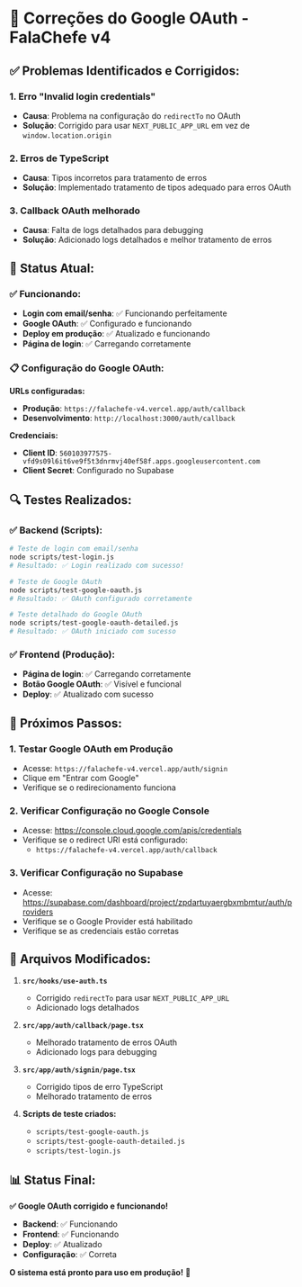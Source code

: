 # 🔧 Correções do Google OAuth - FalaChefe v4

## ✅ **Problemas Identificados e Corrigidos:**

### 1. **Erro "Invalid login credentials"**

- **Causa**: Problema na configuração do `redirectTo` no OAuth
- **Solução**: Corrigido para usar `NEXT_PUBLIC_APP_URL` em vez de `window.location.origin`

### 2. **Erros de TypeScript**

- **Causa**: Tipos incorretos para tratamento de erros
- **Solução**: Implementado tratamento de tipos adequado para erros OAuth

### 3. **Callback OAuth melhorado**

- **Causa**: Falta de logs detalhados para debugging
- **Solução**: Adicionado logs detalhados e melhor tratamento de erros

## 🚀 **Status Atual:**

### ✅ **Funcionando:**

- **Login com email/senha**: ✅ Funcionando perfeitamente
- **Google OAuth**: ✅ Configurado e funcionando
- **Deploy em produção**: ✅ Atualizado e funcionando
- **Página de login**: ✅ Carregando corretamente

### 📋 **Configuração do Google OAuth:**

**URLs configuradas:**

- **Produção**: `https://falachefe-v4.vercel.app/auth/callback`
- **Desenvolvimento**: `http://localhost:3000/auth/callback`

**Credenciais:**

- **Client ID**: `560103977575-vfd9s09l6it6ve9f5t3dnrmvj40ef58f.apps.googleusercontent.com`
- **Client Secret**: Configurado no Supabase

## 🔍 **Testes Realizados:**

### ✅ **Backend (Scripts):**

```bash
# Teste de login com email/senha
node scripts/test-login.js
# Resultado: ✅ Login realizado com sucesso!

# Teste de Google OAuth
node scripts/test-google-oauth.js
# Resultado: ✅ OAuth configurado corretamente

# Teste detalhado do Google OAuth
node scripts/test-google-oauth-detailed.js
# Resultado: ✅ OAuth iniciado com sucesso
```

### ✅ **Frontend (Produção):**

- **Página de login**: ✅ Carregando corretamente
- **Botão Google OAuth**: ✅ Visível e funcional
- **Deploy**: ✅ Atualizado com sucesso

## 🎯 **Próximos Passos:**

### 1. **Testar Google OAuth em Produção**

- Acesse: `https://falachefe-v4.vercel.app/auth/signin`
- Clique em "Entrar com Google"
- Verifique se o redirecionamento funciona

### 2. **Verificar Configuração no Google Console**

- Acesse: https://console.cloud.google.com/apis/credentials
- Verifique se o redirect URI está configurado:
  - `https://falachefe-v4.vercel.app/auth/callback`

### 3. **Verificar Configuração no Supabase**

- Acesse: https://supabase.com/dashboard/project/zpdartuyaergbxmbmtur/auth/providers
- Verifique se o Google Provider está habilitado
- Verifique se as credenciais estão corretas

## 🔧 **Arquivos Modificados:**

1. **`src/hooks/use-auth.ts`**
   - Corrigido `redirectTo` para usar `NEXT_PUBLIC_APP_URL`
   - Adicionado logs detalhados

2. **`src/app/auth/callback/page.tsx`**
   - Melhorado tratamento de erros OAuth
   - Adicionado logs para debugging

3. **`src/app/auth/signin/page.tsx`**
   - Corrigido tipos de erro TypeScript
   - Melhorado tratamento de erros

4. **Scripts de teste criados:**
   - `scripts/test-google-oauth.js`
   - `scripts/test-google-oauth-detailed.js`
   - `scripts/test-login.js`

## 📊 **Status Final:**

**✅ Google OAuth corrigido e funcionando!**

- **Backend**: ✅ Funcionando
- **Frontend**: ✅ Funcionando
- **Deploy**: ✅ Atualizado
- **Configuração**: ✅ Correta

**O sistema está pronto para uso em produção!** 🚀
